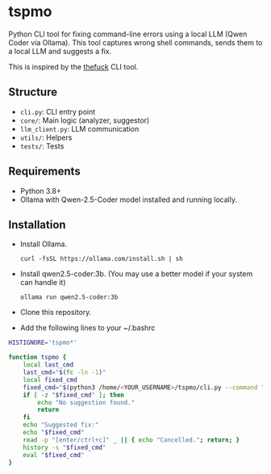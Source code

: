 # tspmo
Python CLI tool for fixing command-line errors using a local LLM (Qwen Coder via Ollama).
This tool captures wrong shell commands, sends them to a local LLM and suggests a fix. 

This is inspired by the [thefuck](https://github.com/nvbn/thefuck) CLI tool.

## Structure
- `cli.py`: CLI entry point
- `core/`: Main logic (analyzer, suggestor)
- `llm_client.py`: LLM communication
- `utils/`: Helpers
- `tests/`: Tests

## Requirements
- Python 3.8+
- Ollama with Qwen-2.5-Coder model installed and running locally.

## Installation
- Install Ollama.

  `curl -fsSL https://ollama.com/install.sh | sh`
- Install qwen2.5-coder:3b. (You may use a better model if your system can handle it)
  
  `ollama run qwen2.5-coder:3b`
- Clone this repository.
- Add the following lines to your ~/.bashrc
```bash
HISTIGNORE='tspmo*'

function tspmo {
    local last_cmd
    last_cmd="$(fc -ln -1)"
    local fixed_cmd
    fixed_cmd="$(python3 /home/<YOUR_USERNAME>/tspmo/cli.py --command "$last_cmd" "$@")" || return
    if [ -z "$fixed_cmd" ]; then
        echo "No suggestion found."
        return
    fi
    echo "Suggested fix:"
    echo "$fixed_cmd"
    read -p "[enter/ctrl+c]" _ || { echo "Cancelled."; return; }
    history -s "$fixed_cmd"
    eval "$fixed_cmd"
}
```